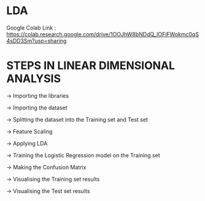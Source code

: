 # LDA

Google Colab Link : https://colab.research.google.com/drive/1OOJhW8bNDdQ_IOFiFWokmc0qS4sDD3Sm?usp=sharing

# STEPS IN LINEAR DIMENSIONAL ANALYSIS

-> Importing the libraries

-> Importing the dataset

-> Splitting the dataset into the Training set and Test set

-> Feature Scaling

-> Applying LDA

-> Training the Logistic Regression model on the Training set

-> Making the Confusion Matrix

-> Visualising the Training set results

-> Visualising the Test set results
